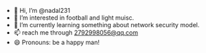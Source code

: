 - 👋 Hi, I’m @nadal231
- 👀 I’m interested in football and light muisc.
- 🌱 I’m currently learning something about network security model.
- 📫 reach me through 2792998056@qq.com
- 😄 Pronouns: be a happy man!

<!---
nadal231/nadal231 is a ✨ special ✨ repository because its `README.md` (this file) appears on your GitHub profile.
You can click the Preview link to take a look at your changes.
--->
